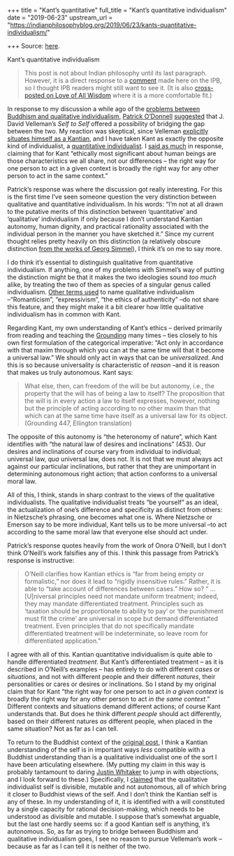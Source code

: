 +++
title = "Kant’s quantitative"
full_title = "Kant’s quantitative individualism"
date = "2019-06-23"
upstream_url = "https://indianphilosophyblog.org/2019/06/23/kants-quantitative-individualism/"

+++
Source: [here](https://indianphilosophyblog.org/2019/06/23/kants-quantitative-individualism/).

Kant’s quantitative individualism

> This post is not about Indian philosophy until its last paragraph.
> However, it is a direct response to a
> [comment](http://indianphilosophyblog.org/2019/02/10/how-can-you-be-yourself-if-there-is-no-self/#comment-261540)
> made here on the IPB, so I thought IPB readers might still want to see
> it. (It is also [cross-posted on Love of All
> Wisdom](http://loveofallwisdom.com/blog/2019/06/kants-quantitative-individualism)
> where it is a more comfortable fit.)

In response to my discussion a while ago of the [problems between
Buddhism and qualitative
individualism](http://indianphilosophyblog.org/2019/02/10/how-can-you-be-yourself-if-there-is-no-self/),
[Patrick O’Donnell](https://independent.academia.edu/PatrickSODonnell)
[suggested](http://indianphilosophyblog.org/2019/02/10/how-can-you-be-yourself-if-there-is-no-self/#comment-261540)
that J. David Velleman’s *Self to Self* offered a possibility of
bridging the gap between the two. My reaction was skeptical, since
Velleman [explicitly situates himself as a
Kantian](https://www.jstor.org/stable/10.1086/233898?seq=1#page_scan_tab_contents),
and I have taken Kant as exactly the opposite kind of individualist, a
[quantitative
individualist](http://loveofallwisdom.com/blog/2018/10/naming-the-be-yourself-ideal/).
I [said as
much](http://indianphilosophyblog.org/2019/02/10/how-can-you-be-yourself-if-there-is-no-self/#comment-262789)
in response, claiming that for Kant “ethically most significant about
human beings are those characteristics we all share, not our differences
– the right way for one person to act in a given context is broadly the
right way for any other person to act in the same context.”

Patrick’s response was where the discussion got really interesting. For
this is the first time I’ve seen someone question the very distinction
between qualitative and quantitative individualism. In his words: “I’m
not at all drawn to the putative merits of this distinction between
‘quantitative’ and ‘qualitative’ individualism if only because I don’t
understand Kantian autonomy, human dignity, and practical rationality
associated with the individual person in the manner you have sketched
it.” Since my current thought relies pretty heavily on this distinction
(a relatively obscure distinction [from the works of Georg
Simmel](http://loveofallwisdom.com/blog/2018/10/naming-the-be-yourself-ideal/)),
I think it’s on me to say more.

I do think it’s essential to distinguish qualitative from quantitative
individualism. If anything, one of my problems with Simmel’s way of
putting the distinction might be that it makes the two ideologies sound
*too much* alike, by treating the two of them as species of a singular
genus called individualism. [Other terms
used](http://loveofallwisdom.com/blog/2018/10/naming-the-be-yourself-ideal/)
to name qualitative individualism –“Romanticism”, “expressivism”, “the
ethics of authenticity” –do not share this feature, and they might make
it a bit clearer how little qualitative individualism has in common with
Kant.

Regarding Kant, my own understanding of Kant’s ethics – derived
primarily from reading and teaching the
[Grounding](https://en.wikipedia.org/wiki/Groundwork_of_the_Metaphysic_of_Morals)
many times – ties closely to his own first formulation of the
categorical imperative: “Act only in accordance with that maxim through
which you can at the same time will that it become a universal law.” We
should only act in ways that can be *universalized*. And this is so
because universality is characteristic of *reason* –and it is reason
that makes us truly autonomous. Kant says:

> What else, then, can freedom of the will be but autonomy, i.e., the
> property that the will has of being a law to itself? The proposition
> that the will is in every action a law to itself expresses, however,
> nothing but the principle of acting according to no other maxim than
> that which can at the same time have itself as a universal law for its
> object. (Grounding 447, Ellington translation)

The opposite of this autonomy is “the heteronomy of nature”, which Kant
identifies with “the natural law of desires and inclinations” (453). Our
desires and inclinations of course vary from individual to individual;
universal law, *qua* universal law, does not. It is not that we must
always act against our particular inclinations, but rather that they are
unimportant in determining autonomous right action; that action conforms
to a universal moral law.

All of this, I think, stands in sharp contrast to the views of the
qualitative individualists. The qualitative individualist treats “be
yourself” as an ideal, the actualization of one’s difference and
specificity as distinct from others: in Nietzsche’s phrasing, one
becomes what one is. Where Nietzsche or Emerson say to be more
individual, Kant tells us to be more universal –to act according to the
same moral law that everyone else should act under.

Patrick’s response quotes heavily from the work of Onora O’Neill, but I
don’t think O’Neill’s work falsifies any of this. I think this passage
from Patrick’s response is instructive:

> O’Neill clarifies how Kantian ethics is “far from being empty or
> formalistic,” nor does it lead to “rigidly insensitive rules.” Rather,
> it is able to “take account of differences between cases.” How so? “ …
> \[U\]niversal principles need not mandate uniform treatment; indeed,
> they may mandate differentiated treatment. Principles such as
> ‘taxation should be proportionate to ability to pay’ or ‘the
> punishment must fit the crime’ are universal in scope but demand
> differentiated treatment. Even principles that do not specifically
> mandate differentiated treatment will be indeterminate, so leave room
> for differentiated application.”

I agree with all of this. Kantian quantitative individualism is quite
able to handle differentiated *treatment*. But Kant’s differentiated
treatment – as it is described in O’Neill’s examples – has entirely to
do with different *cases* or *situations*, and not with different people
and their different *natures*, their personalities or cares or desires
or inclinations. So I stand by my original claim that for Kant “the
right way for one person to act *in a given context* is broadly the
right way for any other person to act *in the same context*.” Different
contexts and situations demand different actions; of course Kant
understands that. But does he think different *people* should act
differently, based on their different natures *as* different people,
when placed in the same situation? Not as far as I can tell.

To return to the Buddhist context of the [original
post](http://loveofallwisdom.com/blog/2019/02/how-can-you-be-yourself-if-there-is-no-self/),
I think a Kantian understanding of the self is in important ways *less*
compatible with a Buddhist understanding than is a qualitative
individualist one of the sort I have been articulating elsewhere. (My
putting my claim in this way is probably tantamount to daring [Justin
Whitaker](http://loveofallwisdom.com/blog/2017/07/the-dhamma-is-not-a-transcendent-law/)
to jump in with objections, and I look forward to these.) Specifically,
I
[claimed](http://loveofallwisdom.com/blog/2019/02/how-can-you-be-yourself-if-there-is-no-self/)
that the qualitative individualist self is divisible, mutable and not
autonomous, all of which bring it closer to Buddhist views of the self.
And I don’t think the Kantian self is any of these. In my understanding
of it, it is identified with a will constituted by a single capacity for
rational decision-making, which needs to be understood as divisible and
mutable. I suppose that’s somewhat arguable, but the last one hardly
seems so: if a good Kantian self is anything, it’s autonomous. So, as
far as trying to bridge between Buddhism and qualitative individualism
goes, I see no reason to pursue Velleman’s work – because as far as I
can tell it is neither of the two.
